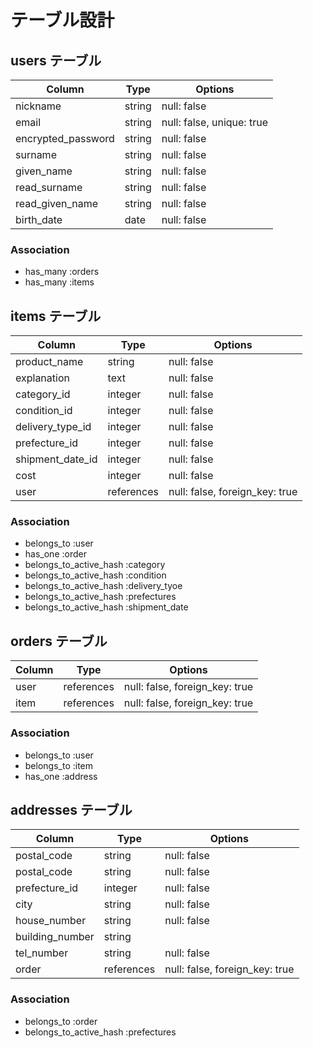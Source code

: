 # テーブル設計
## users テーブル

| Column             | Type   | Options                   |
| ------------------ | ------ | ------------------------- |
| nickname           | string | null: false               |
| email              | string | null: false, unique: true |
| encrypted_password | string | null: false               |
| surname            | string | null: false               |
| given_name         | string | null: false               |
| read_surname       | string | null: false               |
| read_given_name    | string | null: false               |
| birth_date         | date   | null: false               |

### Association

- has_many :orders
- has_many :items


## items テーブル

| Column           | Type       | Options                        |
| ---------------- | ---------- | ------------------------------ |
| product_name     | string     | null: false                    |
| explanation      | text       | null: false                    |
| category_id      | integer    | null: false                    |
| condition_id     | integer    | null: false                    |
| delivery_type_id | integer    | null: false                    |
| prefecture_id    | integer    | null: false                    |
| shipment_date_id | integer    | null: false                    |
| cost             | integer    | null: false                    |
| user             | references | null: false, foreign_key: true |

### Association

- belongs_to             :user
- has_one                :order
- belongs_to_active_hash :category
- belongs_to_active_hash :condition
- belongs_to_active_hash :delivery_tyoe
- belongs_to_active_hash :prefectures
- belongs_to_active_hash :shipment_date

## orders テーブル

| Column  | Type       | Options                        |
| ------- | ---------- | ------------------------------ |
| user    | references | null: false, foreign_key: true |
| item    | references | null: false, foreign_key: true |

### Association

- belongs_to :user
- belongs_to :item
- has_one    :address

## addresses テーブル

| Column          | Type       | Options                        |
| --------------- | ---------- | ------------------------------ |
| postal_code     | string     | null: false                    |
| postal_code     | string     | null: false                    |
| prefecture_id   | integer    | null: false                    |
| city            | string     | null: false                    |
| house_number    | string     | null: false                    |
| building_number | string     |                                |
| tel_number      | string     | null: false                    |
| order           | references | null: false, foreign_key: true |

### Association

- belongs_to             :order
- belongs_to_active_hash :prefectures
